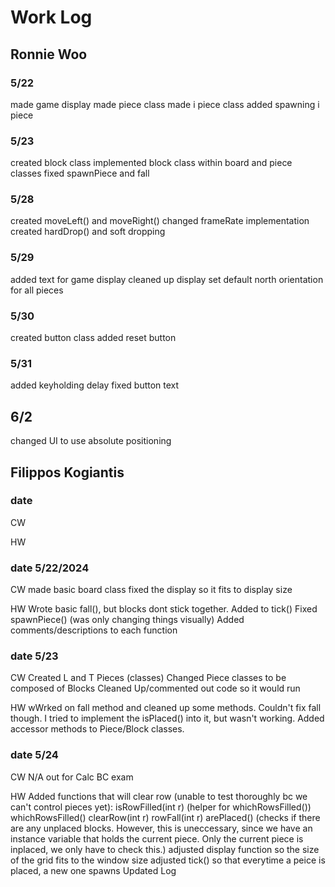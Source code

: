 # Work Log

## Ronnie Woo

### 5/22

made game display
made piece class
made i piece class
added spawning i piece 

### 5/23

created block class
implemented block class within board and piece classes
fixed spawnPiece and fall

### 5/28
created moveLeft() and moveRight()
changed frameRate implementation
created hardDrop() and soft dropping

### 5/29
added text for game display
cleaned up display
set default north orientation for all pieces

### 5/30
created button class
added reset button

### 5/31
added keyholding delay
fixed button text

## 6/2
changed UI to use absolute positioning

## Filippos Kogiantis

### date 

CW

HW


### date 5/22/2024

CW
made basic board class
fixed the display so it fits to display size

HW
Wrote basic fall(), but blocks dont stick together. Added to tick()
Fixed spawnPiece() (was only changing things visually)
Added comments/descriptions to each function



### date 5/23

CW
Created L and T Pieces (classes)
Changed Piece classes to be composed of Blocks
Cleaned Up/commented out code so it would run


HW
wWrked on fall method and cleaned up some methods. 
Couldn't fix fall though. I tried to implement the isPlaced() into it, but wasn't working.
Added accessor methods to Piece/Block classes.


### date 5/24

CW
N/A out for Calc BC exam

HW
Added functions that will clear row (unable to test thoroughly bc we can't control pieces yet):
    isRowFilled(int r) (helper for whichRowsFilled())
    whichRowsFilled()
    clearRow(int r)
    rowFall(int r)
    arePlaced() (checks if there are any unplaced blocks. However, this is uneccessary, since we have an instance variable that holds the current piece. Only the current piece is inplaced, we only have to check this.)
adjusted display function so the size of the grid fits to the window size
adjusted tick() so that everytime a peice is placed, a new one spawns
Updated Log


